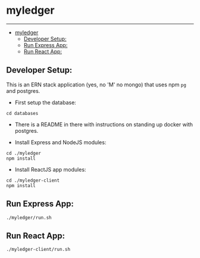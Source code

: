 # myledger

---
   * [myledger](#myledger)
      * [Developer Setup:](#developer-setup)
      * [Run Express App:](#run-express-app)
      * [Run React App:](#run-react-app)

## Developer Setup:

This is an ERN stack application (yes, no 'M' no mongo) that uses npm `pg` and postgres.

* First setup the database:
```
cd databases
```
  * There is a README in there with instructions on standing up docker with postgres.

* Install Express and NodeJS modules:
```
cd ./myledger
npm install
```

* Install ReactJS app modules:
```
cd ./myledger-client
npm install
```

## Run Express App:
```
./myledger/run.sh
```

## Run React App:
`./myledger-client/run.sh`

